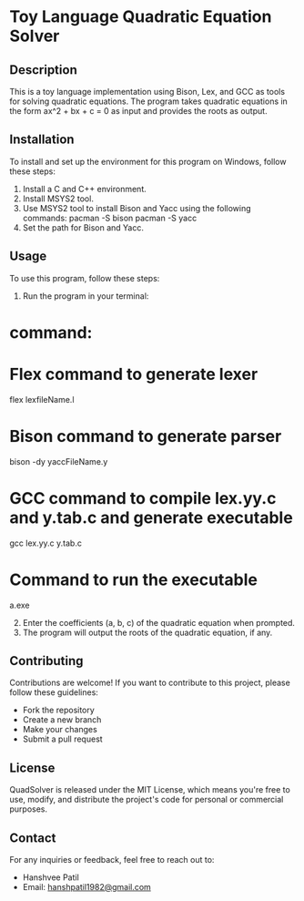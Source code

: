 # Toy Language Quadratic Equation Solver

## Description

This is a toy language implementation using Bison, Lex, and GCC as tools for solving quadratic equations. The program takes quadratic equations in the form ax^2 + bx + c = 0 as input and provides the roots as output.

## Installation

To install and set up the environment for this program on Windows, follow these steps:

1. Install a C and C++ environment.
2. Install MSYS2 tool.
3. Use MSYS2 tool to install Bison and Yacc using the following commands:
pacman -S bison
pacman -S yacc
4. Set the path for Bison and Yacc.

## Usage

To use this program, follow these steps:

1. Run the program in your terminal:
# command:
# Flex command to generate lexer
flex lexfileName.l

# Bison command to generate parser
bison -dy yaccFileName.y

# GCC command to compile lex.yy.c and y.tab.c and generate executable
gcc lex.yy.c y.tab.c 

# Command to run the executable
a.exe

2. Enter the coefficients (a, b, c) of the quadratic equation when prompted.
3. The program will output the roots of the quadratic equation, if any.

## Contributing

Contributions are welcome! If you want to contribute to this project, please follow these guidelines:
- Fork the repository
- Create a new branch
- Make your changes
- Submit a pull request

## License

QuadSolver is released under the MIT License, which means you're free to use, modify, and distribute the project's code for personal or commercial purposes.

## Contact

For any inquiries or feedback, feel free to reach out to:
- Hanshvee Patil
- Email: hanshpatil1982@gmail.com


